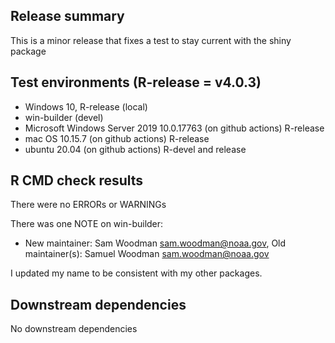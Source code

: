 ## Release summary
This is a minor release that fixes a test to stay current with the shiny package

## Test environments (R-release = v4.0.3)
* Windows 10, R-release (local)
* win-builder (devel)
* Microsoft Windows Server 2019 10.0.17763 (on github actions) R-release
* mac OS 10.15.7 (on github actions) R-release
* ubuntu 20.04 (on github actions) R-devel and release

## R CMD check results
There were no ERRORs or WARNINGs

There was one NOTE on win-builder:

* New maintainer: Sam Woodman <sam.woodman@noaa.gov>, Old maintainer(s): Samuel Woodman <sam.woodman@noaa.gov>

I updated my name to be consistent with my other packages.

## Downstream dependencies
No downstream dependencies
